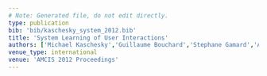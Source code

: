 ```yaml
---
# Note: Generated file, do not edit directly.
type: publication
bib: 'bib/kaschesky_system_2012.bib'
title: 'System Learning of User Interactions'
authors: ['Michael Kaschesky','Guillaume Bouchard','Stephane Gamard','Adrian Gschwend','Patrick Furrer','Reinhard Riedl']
venue_type: international
venue: 'AMCIS 2012 Proceedings'
---
```

